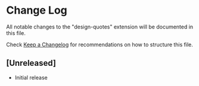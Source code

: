 # Change Log

All notable changes to the "design-quotes" extension will be documented in this file.

Check [Keep a Changelog](http://keepachangelog.com/) for recommendations on how to structure this file.

## [Unreleased]

- Initial release
